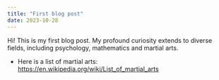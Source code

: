```yaml
---
title: "First blog post"
date: 2023-10-28
---
```


Hi! This is my first blog post. 
My profound curiosity extends to diverse fields, including psychology, mathematics and martial arts.

+ Here is a list of martial arts: https://en.wikipedia.org/wiki/List_of_martial_arts
